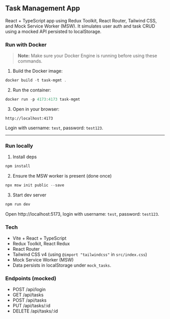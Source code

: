 ## Task Management App

React + TypeScript app using Redux Toolkit, React Router, Tailwind CSS, and Mock Service Worker (MSW). It simulates user auth and task CRUD using a mocked API persisted to localStorage.

### Run with Docker

> **Note:** Make sure your Docker Engine is running before using these commands.

1. Build the Docker image:

```powershell
docker build -t task-mgmt .
```

2. Run the container:

```powershell
docker run -p 4173:4173 task-mgmt
```

3. Open in your browser:

```
http://localhost:4173
```

Login with username: `test`, password: `test123`.

---

### Run locally

1. Install deps

```powershell
npm install
```

2. Ensure the MSW worker is present (done once)

```powershell
npx msw init public --save
```

3. Start dev server

```powershell
npm run dev
```

Open http://localhost:5173, login with username: `test`, password: `test123`.

### Tech

- Vite + React + TypeScript
- Redux Toolkit, React Redux
- React Router
- Tailwind CSS v4 (using `@import "tailwindcss"` in `src/index.css`)
- Mock Service Worker (MSW)
- Data persists in localStorage under `mock_tasks`.

### Endpoints (mocked)

- POST /api/login
- GET /api/tasks
- POST /api/tasks
- PUT /api/tasks/:id
- DELETE /api/tasks/:id
